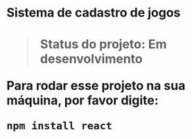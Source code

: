 <h1>Sistema de cadastro de jogos<h1>

> Status do projeto: Em desenvolvimento

Para rodar esse projeto na sua máquina, por favor digite:

```
npm install react 
```
